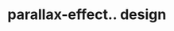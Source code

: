 # parallax-effect.. design                                                                                                                                                                                                                                                                                                                                                                               
                                     

